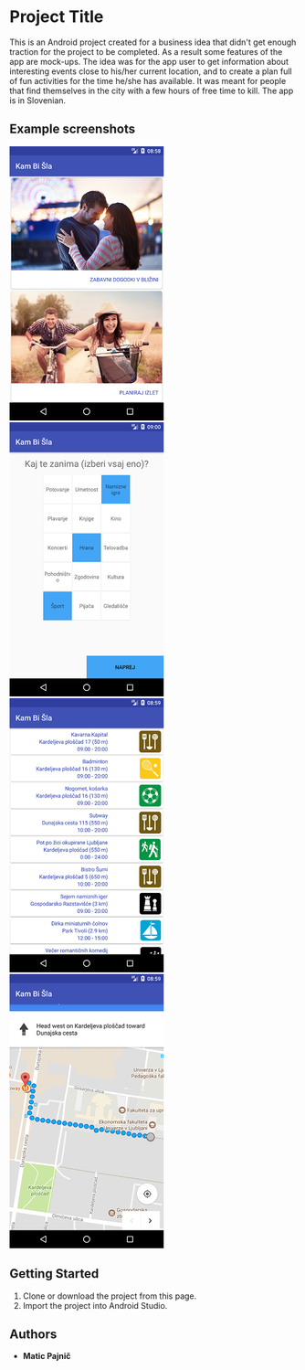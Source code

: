 # Project Title

This is an Android project created for a business idea that didn't get enough traction for the project to be completed. As a result some features of the app are mock-ups. The idea was for the app user to get information about interesting events close to his/her current location, and to create a plan full of fun activities for the time he/she has available. It was meant for people that find themselves in the city with a few hours of free time to kill. The app is in Slovenian.

## Example screenshots

![picture](screenshots/s1.png)
![picture](screenshots/s2.png)
![picture](screenshots/s3.png)
![picture](screenshots/s4.png)

## Getting Started

1. Clone or download the project from this page.
2. Import the project into Android Studio.

## Authors

* **Matic Pajnič** 
